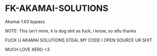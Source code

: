 # FK-AKAMAI-SOLUTIONS
Akamai 1.63 bypass

NOTE: This isn't mine, it is dog shit as fuck, i know, so stfu thanks

FUCK U AKAMAI SOLUTIONS STEAL MY CODE I OPEN SOURCE UR SHIT

MUCH LOVE XERO <3

